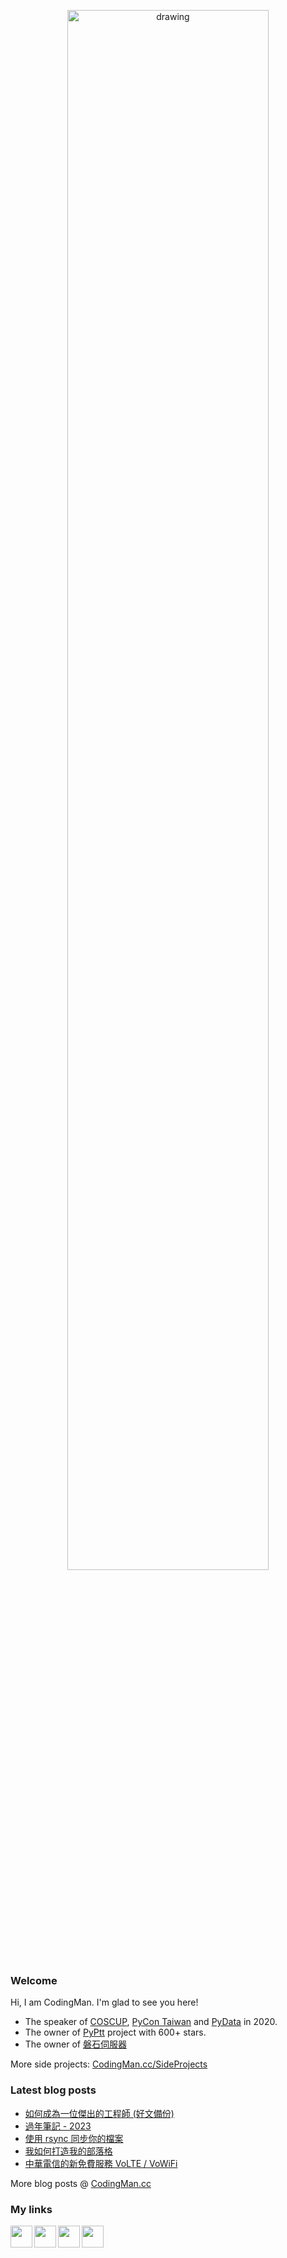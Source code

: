 <p align="center">
<!-- <img src="https://i.imgur.com/OMrWe1l.gif" alt="drawing" width="360"/> -->
<img src="https://imgur.com/HZU5mST.png" alt="drawing" width="80%"/>

</p>

### Welcome
Hi, I am CodingMan. I'm glad to see you here!
* The speaker of [COSCUP](https://coscup.org/2020/zh-TW/agenda/CFNNFA), [PyCon Taiwan](https://tw.pycon.org/2020/zh-hant/conference/talk/1124347947245371715/) and [PyData](https://pydata.org/taipei2020/program/talk-2/) in 2020.
* The owner of [PyPtt](https://pyptt.cc) project with 600+ stars.
* The owner of <a href="https://rock-mc.github.io/">磐石伺服器</a>

More side projects: [CodingMan.cc/SideProjects](https://codingman.cc/side-projects/)

### Latest blog posts
<!-- BLOG-POST-LIST:START -->
- [如何成為一位傑出的工程師 &lpar;好文備份&rpar;](https://codingman.cc/how-to-be-a-star-engineer/)
- [過年筆記 - 2023](https://codingman.cc/lunar-new-year-note-2023/)
- [使用 rsync 同步你的檔案](https://codingman.cc/sync-your-files-with-rsync/)
- [我如何打造我的部落格](https://codingman.cc/how-i-build-my-blog/)
- [中華電信的新免費服務 VoLTE / VoWiFi](https://codingman.cc/Chunghwa-new-free-service-VoLTE-and-VoWiFi/)
<!-- BLOG-POST-LIST:END -->

More blog posts @ [CodingMan.cc](https://codingman.cc)  

### My links

<a href="https://codingman.cc"><img align="left" width="35px" src="https://i.imgur.com/kQaxXqy.jpg"></a>
<a href="https://twitter.com/PttCodingMan"><img align="left" width="35px" src="https://cdn.jsdelivr.net/npm/simple-icons@6.6.0/icons/twitter.svg"></a>
<a href="mailto:pttcodingman@gmail.com"><img align="left" width="35px" src="https://cdn.jsdelivr.net/npm/simple-icons@6.6.0/icons/gmail.svg"></a>
<!-- <a href="https://www.linkedin.com/in/codingman/"><img align="left" width="35px" src="https://cdn.jsdelivr.net/npm/simple-icons@6.6.0/icons/linkedin.svg"></a> -->
<a href="https://t.me/PttCodingMan"><img align="left" width="35px" src="https://cdn.jsdelivr.net/npm/simple-icons@6.6.0/icons/telegram.svg"></a>
